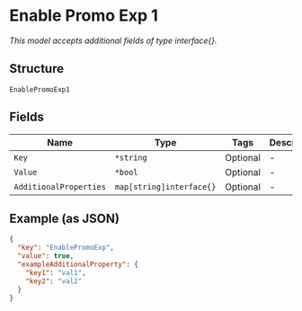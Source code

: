 
# Enable Promo Exp 1

*This model accepts additional fields of type interface{}.*

## Structure

`EnablePromoExp1`

## Fields

| Name | Type | Tags | Description |
|  --- | --- | --- | --- |
| `Key` | `*string` | Optional | - |
| `Value` | `*bool` | Optional | - |
| `AdditionalProperties` | `map[string]interface{}` | Optional | - |

## Example (as JSON)

```json
{
  "key": "EnablePromoExp",
  "value": true,
  "exampleAdditionalProperty": {
    "key1": "val1",
    "key2": "val2"
  }
}
```


